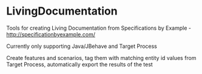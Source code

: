 LivingDocumentation
===================

Tools for creating Living Documentation from Specifications by Example - http://specificationbyexample.com/

Currently only supporting Java/JBehave and Target Process

Create features and scenarios, tag them with matching entity id values from Target Process, automatically export the results of the test
